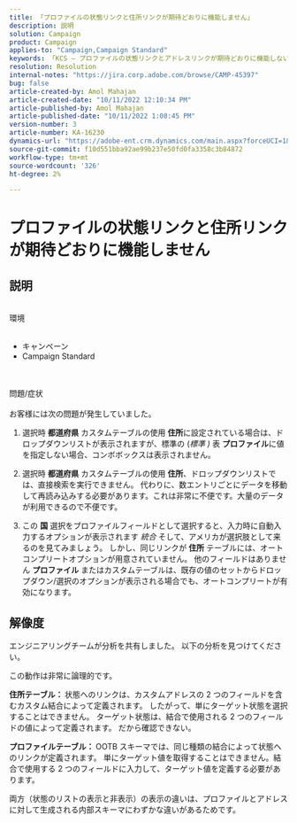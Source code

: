 ```yaml
---
title: 「プロファイルの状態リンクと住所リンクが期待どおりに機能しません」
description: 説明
solution: Campaign
product: Campaign
applies-to: "Campaign,Campaign Standard"
keywords: 「KCS — プロファイルの状態リンクとアドレスリンクが期待どおりに機能しない」
resolution: Resolution
internal-notes: "https://jira.corp.adobe.com/browse/CAMP-45397"
bug: false
article-created-by: Amol Mahajan
article-created-date: "10/11/2022 12:10:34 PM"
article-published-by: Amol Mahajan
article-published-date: "10/11/2022 1:08:45 PM"
version-number: 3
article-number: KA-16230
dynamics-url: "https://adobe-ent.crm.dynamics.com/main.aspx?forceUCI=1&pagetype=entityrecord&etn=knowledgearticle&id=ca7341b2-5d49-ed11-bba2-002248086cae"
source-git-commit: f10d551bba92ae99b237e50fd0fa3358c3b84872
workflow-type: tm+mt
source-wordcount: '326'
ht-degree: 2%

---
```


# プロファイルの状態リンクと住所リンクが期待どおりに機能しません

## 説明

<br>環境<br><br>
- キャンペーン
- Campaign Standard

<br><br>問題/症状<br><br>
お客様には次の問題が発生していました。

1. 選択時 <b>都道府県</b> カスタムテーブルの使用 <b>住所</b>に設定されている場合は、ドロップダウンリストが表示されますが、標準の (*標準 )* 表 <b>プロファイル</b>に値を指定しない場合、コンボボックスは表示されません。

2. 選択時 <b>都道府県</b> カスタムテーブルの使用 <b>住所</b>、ドロップダウンリストでは、直接検索を実行できません。 代わりに、数エントリごとにデータを移動して再読み込みする必要があります。これは非常に不便です。大量のデータが利用できるので不便です。

3. この <b>国</b> 選択をプロファイルフィールドとして選択すると、入力時に自動入力するオプションが表示されます *統合* そして、アメリカが選択肢として来るのを見てみましょう。 しかし、同じリンクが <b>住所</b> テーブルには、オートコンプリートオプションが用意されていません。 他のフィールドはありません <b>プロファイル</b> またはカスタムテーブルは、既存の値のセットからドロップダウン/選択のオプションが表示される場合でも、オートコンプリートが有効になります。


## 解像度


エンジニアリングチームが分析を共有しました。 以下の分析を見つけてください。

この動作は非常に論理的です。

<b>住所テーブル： </b>状態へのリンクは、カスタムアドレスの 2 つのフィールドを含むカスタム結合によって定義されます。 したがって、単にターゲット状態を選択することはできません。
ターゲット状態は、結合で使用される 2 つのフィールドの値によって定義されます。 だから確認できない。

<b>プロファイルテーブル： </b>OOTB スキーマでは、同じ種類の結合によって状態へのリンクが定義されます。 単にターゲット値を取得することはできません。結合で使用する 2 つのフィールドに入力して、ターゲット値を定義する必要があります。

両方（状態のリストの表示と非表示）の表示の違いは、プロファイルとアドレスに対して生成される内部スキーマにわずかな違いがあるためです。


